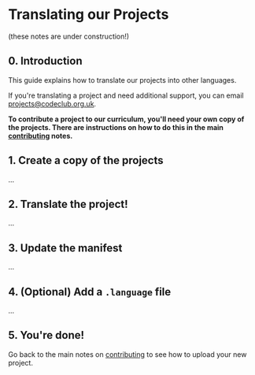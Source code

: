 # Translating our Projects
(these notes are under construction!)

## 0. Introduction

This guide explains how to translate our projects into other languages.

If you're translating a project and need additional support, you can email projects@codeclub.org.uk.

__To contribute a project to our curriculum, you'll need your own copy of the projects. There are instructions on how to do this in the main [contributing](CONTRIBUTING.md) notes.__

## 1. Create a copy of the projects

...

## 2. Translate the project!

...

## 3. Update the manifest

...

## 4. (Optional) Add a `.language` file

...

## 5. You're done!

Go back to the main notes on [contributing](CONTRIBUTING.md) to see how to upload your new project.
